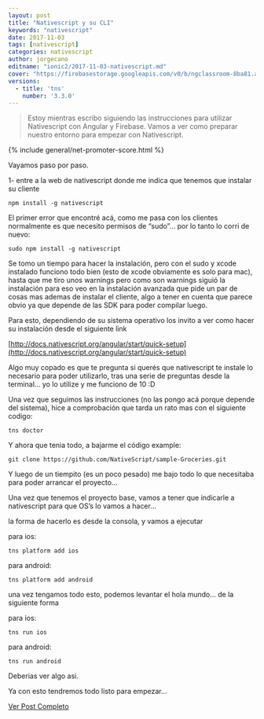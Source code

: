 ```yaml
---
layout: post
title: "Nativescript y su CLI"
keywords: "nativescript"
date: 2017-11-03
tags: [nativescript]
categories: nativescript
author: jorgecano
editname: "ionic2/2017-11-03-nativescript.md"
cover: "https://firebasestorage.googleapis.com/v0/b/ngclassroom-8ba81.appspot.com/o/posts%2F2017-11-03-nativescript%2FNativescript.png?alt=media&token=f4858a95-5240-4b5c-b28c-433c0d959822"
versions:
  - title: 'tns'
    number: '3.3.0'
---
```


> Estoy mientras escribo siguiendo las instrucciones para utilizar Nativescript con Angular y Firebase. Vamos a ver como preparar nuestro entorno para empezar con Nativescript.

<amp-img width="1024" height="512" layout="responsive" src="https://firebasestorage.googleapis.com/v0/b/ngclassroom-8ba81.appspot.com/o/posts%2F2017-11-03-nativescript%2FNativescript.png?alt=media&token=f4858a95-5240-4b5c-b28c-433c0d959822" alt="SQLite + Ionic 2 en 5 pasos"></amp-img>

{% include general/net-promoter-score.html %}

Vayamos paso por paso.

1- entre a la web de nativescript donde me indica que tenemos que instalar su cliente 

````
npm install -g nativescript
````

El primer error que encontré acá, como me pasa con los clientes normalmente es que necesito permisos de “sudo”… por lo tanto lo corri de nuevo:

````
sudo npm install -g nativescript
````

Se tomo un tiempo para hacer la instalación, pero con el sudo y xcode instalado funciono todo bien (esto de xcode obviamente es solo para mac), hasta que me tiro unos warnings pero como son warnings siguió la instalación para eso veo en la instalación avanzada que pide un par de cosas mas ademas de instalar el cliente, algo a tener en cuenta que parece obvio ya que depende de las SDK para poder compilar luego.

<amp-img width="800" height="304" layout="responsive" src="https://firebasestorage.googleapis.com/v0/b/ngclassroom-8ba81.appspot.com/o/posts%2F2017-11-03-nativescript%2F1-RMimj1697WheLAvLDRjPvg.png?alt=media&token=a9c14d71-9c2d-4696-b4e3-ab807f3d9d9d"></amp-img>

Para esto, dependiendo de su sistema operativo los invito a ver como hacer su instalación desde el siguiente link 

[http://docs.nativescript.org/angular/start/quick-setup](http://docs.nativescript.org/angular/start/quick-setup)

Algo muy copado es que te pregunta si querés que nativescript te instale lo necesario para poder utilizarlo, tras una serie de preguntas desde la terminal… yo lo utilize y me funciono de 10 :D

Una vez que seguimos las instrucciones (no las pongo acá porque depende del sistema), hice a comprobación que tarda un rato mas con el siguiente codigo:

````
tns doctor
````

Y ahora que tenia todo, a bajarme el código example:

````
git clone https://github.com/NativeScript/sample-Groceries.git
````

Y luego de un tiempito (es un poco pesado) me bajo todo lo que necesitaba para poder arrancar el proyecto…

Una vez que tenemos el proyecto base, vamos a tener que indicarle a nativescript para que OS’s lo vamos a hacer…

la forma de hacerlo es desde la consola, y vamos a ejecutar

para ios:

````
tns platform add ios
````

para android:

````
tns platform add android
````

una vez tengamos todo esto, podemos levantar el hola mundo… de la siguiente forma

para ios:

````
tns run ios
````

para android:

````
tns run android
````

Deberias ver algo asi.

<amp-img width="800" height="929" layout="responsive" src="https://firebasestorage.googleapis.com/v0/b/ngclassroom-8ba81.appspot.com/o/posts%2F2017-11-03-nativescript%2F1-qiUM-3eTU-DiDErUeXi7FA.png?alt=media&token=60147200-b634-4d12-a59d-1285ede1563b"></amp-img>

Ya con esto tendremos todo listo para empezar...

[Ver Post Completo](https://medium.com/@jorgeucano/nativescript-y-su-gran-cliente-47dbf0479e52)
